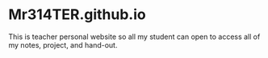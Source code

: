 # Mr314TER.github.io
This is teacher personal website so all my student can open to access all of my notes, project, and hand-out. 
